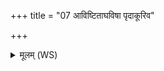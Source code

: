 +++
title = "07 आविष्टिताघविषा पृदाकूरिव"

+++
<details><summary>मूलम् (WS)</summary>

आविष्टिताघविषा पृदाकूरिव चर्मणा ।  
सा ब्राह्मणस्य राजन्य तृष्टैषा गौरनाद्या ॥ १० ॥
</details>